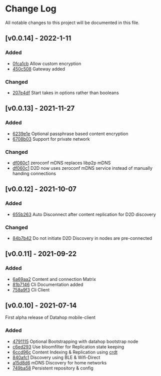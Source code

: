 # Change Log
All notable changes to this project will be documented in this file.

## [v0.0.14] - 2022-1-11

### Added

- [0fca1cb](https://github.com/datahop/ipfs-lite/commit/0fca1cb) Allow custom encryption
- [450c508](https://github.com/datahop/ipfs-lite/commit/450c508) Gateway added

### Changed

- [207e4df](https://github.com/datahop/ipfs-lite/commit/207e4df) Start takes in options rather than booleans

## [v0.0.13] - 2021-11-27

### Added

- [6239e1e](https://github.com/datahop/ipfs-lite/commit/6239e1e) Optional passphrase based content encryption
- [6708b03](https://github.com/datahop/ipfs-lite/commit/6708b03) Support for private network

### Changed

- [df060c1](https://github.com/datahop/ipfs-lite/commit/df060c1) zeroconf mDNS replaces libp2p mDNS 
- [df060c1](https://github.com/datahop/ipfs-lite/commit/df060c1) D2D now uses zeroconf mDNS service instead of manually handing connections

## [v0.0.12] - 2021-10-07

### Added

- [655b263](https://github.com/datahop/ipfs-lite/commit/655b263) Auto Disconnect after content replication for D2D discovery

### Changed

- [84b7b42](https://github.com/datahop/ipfs-lite/commit/84b7b42) Do not initiate D2D Discovery in nodes are pre-connected 

## [v0.0.11] - 2021-09-22

### Added

- [6a69aa2](https://github.com/datahop/ipfs-lite/commit/6a69aa2) Content and connection Matrix
- [81b7146](https://github.com/datahop/ipfs-lite/commit/81b7146) Cli Documentation added
- [758a9f3](https://github.com/datahop/ipfs-lite/commit/758a9f3) Cli Client

## [v0.0.10] - 2021-07-14

First alpha release of Datahop mobile-client

### Added

- [4791115](https://github.com/datahop/ipfs-lite/commit/4791115) Optional Bootstrapping with datahop bootstrap node
- [c6ed293](https://github.com/datahop/ipfs-lite/commit/c6ed293) Use bloomfilter for Replication state keeping
- [6ccd96c](https://github.com/datahop/ipfs-lite/commit/6ccd96c) Content Indexing & Replication using [crdt](https://github.com/ipfs/go-ds-crdt)
- [840afc1](https://github.com/datahop/ipfs-lite/commit/840afc1) Discovery using BLE & Wifi-Direct
- [a15d8d6](https://github.com/datahop/ipfs-lite/commit/a15d8d6) mDNS Discovery for home networks
- [749ba58](https://github.com/datahop/ipfs-lite/commit/749ba58) Persistent repository & config
